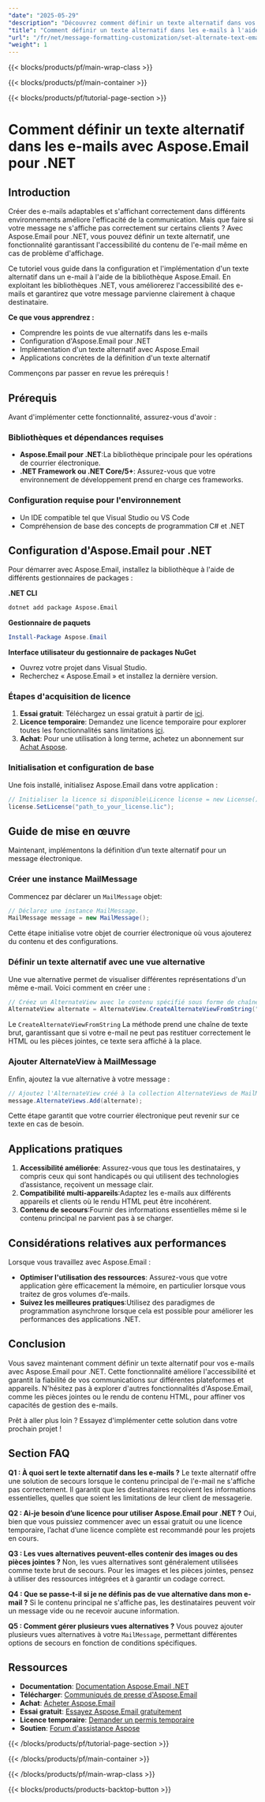 ```yaml
---
"date": "2025-05-29"
"description": "Découvrez comment définir un texte alternatif dans vos e-mails avec Aspose.Email pour .NET. Améliorez l'accessibilité et la compatibilité de vos e-mails sur différents clients."
"title": "Comment définir un texte alternatif dans les e-mails à l'aide d'Aspose.Email pour .NET ? Un guide complet"
"url": "/fr/net/message-formatting-customization/set-alternate-text-emails-aspose-dotnet/"
"weight": 1
---
```


{{< blocks/products/pf/main-wrap-class >}}

{{< blocks/products/pf/main-container >}}

{{< blocks/products/pf/tutorial-page-section >}}
# Comment définir un texte alternatif dans les e-mails avec Aspose.Email pour .NET

## Introduction

Créer des e-mails adaptables et s'affichant correctement dans différents environnements améliore l'efficacité de la communication. Mais que faire si votre message ne s'affiche pas correctement sur certains clients ? Avec Aspose.Email pour .NET, vous pouvez définir un texte alternatif, une fonctionnalité garantissant l'accessibilité du contenu de l'e-mail même en cas de problème d'affichage.

Ce tutoriel vous guide dans la configuration et l'implémentation d'un texte alternatif dans un e-mail à l'aide de la bibliothèque Aspose.Email. En exploitant les bibliothèques .NET, vous améliorerez l'accessibilité des e-mails et garantirez que votre message parvienne clairement à chaque destinataire.

**Ce que vous apprendrez :**
- Comprendre les points de vue alternatifs dans les e-mails
- Configuration d'Aspose.Email pour .NET
- Implémentation d'un texte alternatif avec Aspose.Email
- Applications concrètes de la définition d'un texte alternatif

Commençons par passer en revue les prérequis !

## Prérequis

Avant d'implémenter cette fonctionnalité, assurez-vous d'avoir :

### Bibliothèques et dépendances requises
- **Aspose.Email pour .NET**:La bibliothèque principale pour les opérations de courrier électronique.
- **.NET Framework ou .NET Core/5+**: Assurez-vous que votre environnement de développement prend en charge ces frameworks.

### Configuration requise pour l'environnement
- Un IDE compatible tel que Visual Studio ou VS Code
- Compréhension de base des concepts de programmation C# et .NET

## Configuration d'Aspose.Email pour .NET

Pour démarrer avec Aspose.Email, installez la bibliothèque à l'aide de différents gestionnaires de packages :

**.NET CLI**
```bash
dotnet add package Aspose.Email
```

**Gestionnaire de paquets**
```powershell
Install-Package Aspose.Email
```

**Interface utilisateur du gestionnaire de packages NuGet**
- Ouvrez votre projet dans Visual Studio.
- Recherchez « Aspose.Email » et installez la dernière version.

### Étapes d'acquisition de licence
1. **Essai gratuit**: Téléchargez un essai gratuit à partir de [ici](https://releases.aspose.com/email/net/).
2. **Licence temporaire**: Demandez une licence temporaire pour explorer toutes les fonctionnalités sans limitations [ici](https://purchase.aspose.com/temporary-license/).
3. **Achat**: Pour une utilisation à long terme, achetez un abonnement sur [Achat Aspose](https://purchase.aspose.com/buy).

### Initialisation et configuration de base
Une fois installé, initialisez Aspose.Email dans votre application :

```csharp
// Initialiser la licence si disponible\Licence license = new License();
license.SetLicense("path_to_your_license.lic");
```

## Guide de mise en œuvre

Maintenant, implémentons la définition d’un texte alternatif pour un message électronique.

### Créer une instance MailMessage
Commencez par déclarer un `MailMessage` objet:

```csharp
// Déclarez une instance MailMessage.
MailMessage message = new MailMessage();
```

Cette étape initialise votre objet de courrier électronique où vous ajouterez du contenu et des configurations.

### Définir un texte alternatif avec une vue alternative
Une vue alternative permet de visualiser différentes représentations d'un même e-mail. Voici comment en créer une :

```csharp
// Créez un AlternateView avec le contenu spécifié sous forme de chaîne.
AlternateView alternate = AlternateView.CreateAlternateViewFromString("This is the alternate text.");
```

Le `CreateAlternateViewFromString` La méthode prend une chaîne de texte brut, garantissant que si votre e-mail ne peut pas restituer correctement le HTML ou les pièces jointes, ce texte sera affiché à la place.

### Ajouter AlternateView à MailMessage
Enfin, ajoutez la vue alternative à votre message :

```csharp
// Ajoutez l'AlternateView créé à la collection AlternateViews de MailMessage.
message.AlternateViews.Add(alternate);
```

Cette étape garantit que votre courrier électronique peut revenir sur ce texte en cas de besoin.

## Applications pratiques
1. **Accessibilité améliorée**: Assurez-vous que tous les destinataires, y compris ceux qui sont handicapés ou qui utilisent des technologies d’assistance, reçoivent un message clair.
2. **Compatibilité multi-appareils**:Adaptez les e-mails aux différents appareils et clients où le rendu HTML peut être incohérent.
3. **Contenu de secours**:Fournir des informations essentielles même si le contenu principal ne parvient pas à se charger.

## Considérations relatives aux performances
Lorsque vous travaillez avec Aspose.Email :
- **Optimiser l'utilisation des ressources**: Assurez-vous que votre application gère efficacement la mémoire, en particulier lorsque vous traitez de gros volumes d’e-mails.
- **Suivez les meilleures pratiques**:Utilisez des paradigmes de programmation asynchrone lorsque cela est possible pour améliorer les performances des applications .NET.

## Conclusion
Vous savez maintenant comment définir un texte alternatif pour vos e-mails avec Aspose.Email pour .NET. Cette fonctionnalité améliore l'accessibilité et garantit la fiabilité de vos communications sur différentes plateformes et appareils. N'hésitez pas à explorer d'autres fonctionnalités d'Aspose.Email, comme les pièces jointes ou le rendu de contenu HTML, pour affiner vos capacités de gestion des e-mails.

Prêt à aller plus loin ? Essayez d'implémenter cette solution dans votre prochain projet !

## Section FAQ

**Q1 : À quoi sert le texte alternatif dans les e-mails ?**
Le texte alternatif offre une solution de secours lorsque le contenu principal de l'e-mail ne s'affiche pas correctement. Il garantit que les destinataires reçoivent les informations essentielles, quelles que soient les limitations de leur client de messagerie.

**Q2 : Ai-je besoin d’une licence pour utiliser Aspose.Email pour .NET ?**
Oui, bien que vous puissiez commencer avec un essai gratuit ou une licence temporaire, l’achat d’une licence complète est recommandé pour les projets en cours.

**Q3 : Les vues alternatives peuvent-elles contenir des images ou des pièces jointes ?**
Non, les vues alternatives sont généralement utilisées comme texte brut de secours. Pour les images et les pièces jointes, pensez à utiliser des ressources intégrées et à garantir un codage correct.

**Q4 : Que se passe-t-il si je ne définis pas de vue alternative dans mon e-mail ?**
Si le contenu principal ne s'affiche pas, les destinataires peuvent voir un message vide ou ne recevoir aucune information.

**Q5 : Comment gérer plusieurs vues alternatives ?**
Vous pouvez ajouter plusieurs vues alternatives à votre `MailMessage`, permettant différentes options de secours en fonction de conditions spécifiques.

## Ressources
- **Documentation**: [Documentation Aspose.Email .NET](https://reference.aspose.com/email/net/)
- **Télécharger**: [Communiqués de presse d'Aspose.Email](https://releases.aspose.com/email/net/)
- **Achat**: [Acheter Aspose.Email](https://purchase.aspose.com/buy)
- **Essai gratuit**: [Essayez Aspose.Email gratuitement](https://releases.aspose.com/email/net/)
- **Licence temporaire**: [Demander un permis temporaire](https://purchase.aspose.com/temporary-license/)
- **Soutien**: [Forum d'assistance Aspose](https://forum.aspose.com/c/email/10)

{{< /blocks/products/pf/tutorial-page-section >}}

{{< /blocks/products/pf/main-container >}}

{{< /blocks/products/pf/main-wrap-class >}}

{{< blocks/products/products-backtop-button >}}
